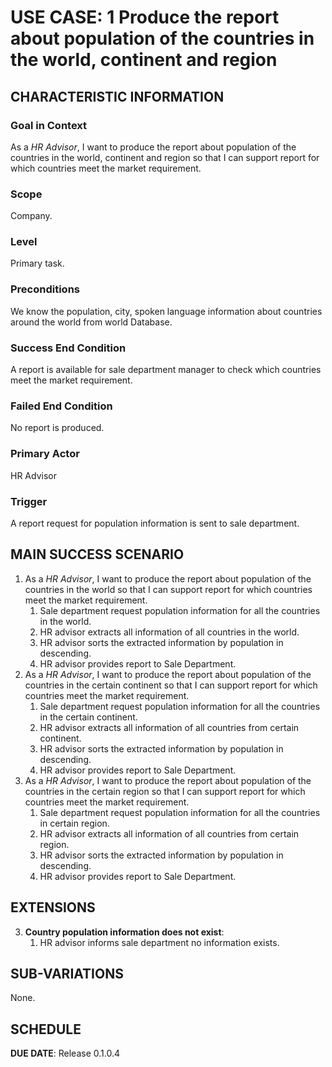 # USE CASE: 1 Produce the report about population of the countries in the world, continent and region

## CHARACTERISTIC INFORMATION

### Goal in Context

As a *HR Advisor*, I want to produce the report about population of the countries in the world, continent and region so that I can support report for which countries meet the market requirement.
### Scope

Company.

### Level

Primary task.

### Preconditions

We know the population, city, spoken language information about countries around the world from world Database.

### Success End Condition

A report is available for sale department manager to check which countries meet the market requirement.

### Failed End Condition

No report is produced.

### Primary Actor

HR Advisor

### Trigger

A report request for population information is sent to sale department.

## MAIN SUCCESS SCENARIO

1. As a *HR Advisor*, I want to produce the report about population of the countries in the world so that I can support report for which countries meet the market requirement.
   1. Sale department request population information for all the countries in the world.
   2. HR advisor extracts all information of all countries in the world.
   3. HR advisor sorts the extracted information by population in descending.
   4. HR advisor provides report to Sale Department.
2. As a *HR Advisor*, I want to produce the report about population of the countries in the certain continent so that I can support report for which countries meet the market requirement.
   1. Sale department request population information for all the countries in the certain continent.
   2. HR advisor extracts all information of all countries from certain continent.
   3. HR advisor sorts the extracted information by population in descending.
   4. HR advisor provides report to Sale Department.
3. As a *HR Advisor*, I want to produce the report about population of the countries in the certain region so that I can support report for which countries meet the market requirement.
   1. Sale department request population information for all the countries in certain region.
   2. HR advisor extracts all information of all countries from certain region.
   3. HR advisor sorts the extracted information by population in descending.
   4. HR advisor provides report to Sale Department.


## EXTENSIONS

3. **Country population information does not exist**:
    1. HR advisor informs sale department no information exists.

## SUB-VARIATIONS

None.

## SCHEDULE

**DUE DATE**: Release 0.1.0.4